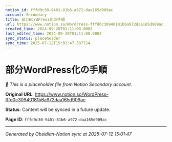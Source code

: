 ```yaml
---
notion_id: fffd0c30-9401-81b6-a972-daa165d909ac
account: Secondary
title: 部分WordPress化の手順
url: https://www.notion.so/WordPress-fffd0c30940181b6a972daa165d909ac
created_time: 2024-09-20T01:11:00.000Z
last_edited_time: 2024-09-20T01:11:00.000Z
sync_status: placeholder
sync_time: 2025-07-12T15:01:47.387724
---
```


# 部分WordPress化の手順

*🔄 This is a placeholder file from Notion Secondary account.*

**Original URL**: https://www.notion.so/WordPress-fffd0c30940181b6a972daa165d909ac

**Status**: Content will be synced in a future update.

**Page ID**: `fffd0c30-9401-81b6-a972-daa165d909ac`

---

*Generated by Obsidian-Notion sync at 2025-07-12 15:01:47*
